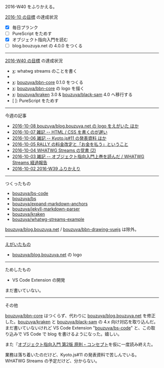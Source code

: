 2016-W40 をふりかえる。

[2016-10 の目標][2016-09-30] の達成状況

- [x] 毎日プランク
- [ ] PureScript をためす
- [x] オブジェクト指向入門を読む
- [ ] blog.bouzuya.net の 4.0.0 をつくる

-----

[2016-W40 の目標][2016-10-02] の達成状況

- [x]: whatwg streams のことを書く
- [x]: 『オブジェクト指向入門』のことを書く
- [x]: [bouzuya/bbn-core][] 0.1.0 をつくる
- [x]: [bouzuya/bbn-core][] の logo を描く
- [x]: [bouzuya/kraken][] 3.0 & [bouzuya/black-sam][] 4.0 へ移行する
- [ ]: PureScript をためす

-----

今週の記事

- [2016-10-08 bouzuya/blog.bouzuya.net の logo をえがいた ほか][2016-10-08]
- [2016-10-07 雑記 -- HTML / CSS を書くのが遅い][2016-10-07]
- [2016-10-06 雑記 -- Kyoto.js#11 の発表資料 ほか][2016-10-06]
- [2016-10-05 RALLY の料金改定と「お金を払う」ということ][2016-10-05]
- [2016-10-04 WHATWG Streams の覚書 (2)][2016-10-04]
- [2016-10-03 雑記 -- オブジェクト指向入門上巻を読んだ / WHATWG Streams 経過報告][2016-10-03]
- [2016-10-02 2016-W39 ふりかえり][2016-10-02]

-----

つくったもの

- [bouzuya/bs-code][]
- [bouzuya/bs][]
- [bouzuya/expand-markdown-anchors][]
- [bouzuya/jekyll-markdown-parser][]
- [bouzuya/kraken][]
- [bouzuya/whatwg-streams-example][]

[bouzuya/blog.bouzuya.net][] / [bouzuya/bbn-drawing-vuejs][] は除外。

-----

[えがいたもの](http://floating-scrubland-79854.herokuapp.com/)

- [bouzuya/blog.bouzuya.net][] の logo

-----

ためしたもの

- VS Code Extension の開発

まだ書いていない。

-----

その他

[bouzuya/bbn-core][] はつくらず、代わりに [bouzuya/blog.bouzuya.net][] を修正した。[bouzuya/kraken][] と [bouzuya/black-sam][] の 4.x 向け対応を取り込んだ。まだ書いていないけれど VS Code Extension "[bouzuya/bs-code][]" と、この取り込みで VS Code で blog を書けるようになった。嬉しい。

また『[オブジェクト指向入門 第2版 原則・コンセプト](https://www.amazon.co.jp/dp/4798111112)を仮に一度読み終えた。

業務は落ち着いたのだけど、Kyoto.js#11 の発表資料で苦しんでいる。WHATWG Streams の予定だけど、分からない。

[2016-09-30]: http://blog.bouzuya.net/2016/09/30/
[2016-10-02]: http://blog.bouzuya.net/2016/10/02/
[bouzuya/black-sam]: https://github.com/bouzuya/black-sam
[2016-10-08]: http://blog.bouzuya.net/2016/10/08/
[2016-10-07]: http://blog.bouzuya.net/2016/10/07/
[2016-10-06]: http://blog.bouzuya.net/2016/10/06/
[2016-10-05]: http://blog.bouzuya.net/2016/10/05/
[2016-10-04]: http://blog.bouzuya.net/2016/10/04/
[2016-10-03]: http://blog.bouzuya.net/2016/10/03/
[2016-10-02]: http://blog.bouzuya.net/2016/10/02/
[bouzuya/bs-code]: https://github.com/bouzuya/bs-code
[bouzuya/bs]: https://github.com/bouzuya/bs
[bouzuya/expand-markdown-anchors]: https://github.com/bouzuya/expand-markdown-anchors
[bouzuya/jekyll-markdown-parser]: https://github.com/bouzuya/jekyll-markdown-parser
[bouzuya/kraken]: https://github.com/bouzuya/kraken
[bouzuya/whatwg-streams-example]: https://github.com/bouzuya/whatwg-streams-example
[bouzuya/blog.bouzuya.net]: https://github.com/bouzuya/blog.bouzuya.net
[bouzuya/bbn-drawing-vuejs]: https://github.com/bouzuya/bbn-drawing-vuejs
[bouzuya/blog.bouzuya.net]: https://github.com/bouzuya/blog.bouzuya.net
[bouzuya/bbn-core]: https://github.com/bouzuya/bbn-core
[bouzuya/blog.bouzuya.net]: https://github.com/bouzuya/blog.bouzuya.net
[bouzuya/kraken]: https://github.com/bouzuya/kraken
[bouzuya/black-sam]: https://github.com/bouzuya/black-sam
[bouzuya/bs-code]: https://github.com/bouzuya/bs-code
